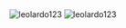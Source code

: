<img align="center" src="https://github-readme-stats.vercel.app/api/top-langs?username=leolardo123&show_icons=true&theme=dark&locale=en&layout=compact" alt="leolardo123" />
<img align="center" src="https://github-readme-stats.vercel.app/api?username=leolardo123&show_icons=true&theme=dark&locale=en" alt="leolardo123" />

